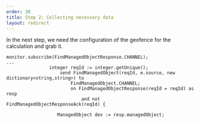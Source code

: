 ```yaml
---
order: 30
title: Step 2: Collecting necessary data
layout: redirect
---
```


In the next step, we need the configuration of the geofence for the calculation and grab it.

	monitor.subscribe(FindManagedObjectResponse.CHANNEL);
	...
					integer reqId := integer.getUnique();
						send FindManagedObject(reqId, e.source, new dictionary<string,string>) to
							FindManagedObject.CHANNEL;
							on FindManagedObjectResponse(reqId = reqId) as resp 
					   			and not FindManagedObjectResponseAck(reqId) {
					   
					   ManagedObject dev := resp.managedObject;
					   
	
